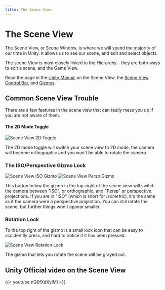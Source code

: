 ```yaml
---
title: The Scene View
---
```

# The Scene View
The Scene View, or Scene Window, is where we will spend the majority of our time in Unity. It allows us to see our scene, and edit and select objects.

The scene View is most closely linked to the Hierarchy &#8211; they are both ways to edit a scene, and the Game View.

Read the page in the [Unity Manual](https://docs.unity3d.com/Manual/SceneViewNavigation.html) on the Scene View, the [Scene View Control Bar](https://docs.unity3d.com/Manual/ViewModes.html), and [Gizmos](https://docs.unity3d.com/Manual/GizmosMenu.html).

## Common Scene View Trouble 
There are a few features in the scene view that can really mess you up if you are not aware of them. 

#### The 2D Mode Toggle
![Scene View 2D Toggle](/images/unity/scene-view/sceneView2DToggle.PNG)

The 2D mode toggle will switch your scene view to 2D mode, the camera will become orthographic and you won't be able to rotate the camera.

### The ISO/Perspective Gizmo Lock
![Scene View ISO Gizmo](/images/unity/scene-view/sceneViewISOGizmo.PNG)
![Scene View Persp Gizmo](/images/unity/scene-view/SceneViewPerspGizmo.PNG)

This button below the gizmo in the top-right of the scene view will switch the camera between "ISO", or orthographic, and "Persp" or perspective projections. If you are in "ISO" (which is short for *Isometric*), it's the same as if the camera were a perspective projection. You can still rotate the scene, but further things won't appear smaller.

### Rotation Lock
To the top right of the gizmo is a small lock icon that can be easy to accidentlly press, and hard to notice if it has been pressed.

![Scene View Rotation Lock](/images/unity/scene-view/SceneViewRotationLock.PNG)

The gizmo that lets you rotate the scene will be grayed out.

## Unity Official video on the Scene View
{{< youtube nG0fXdXylMI >}} 